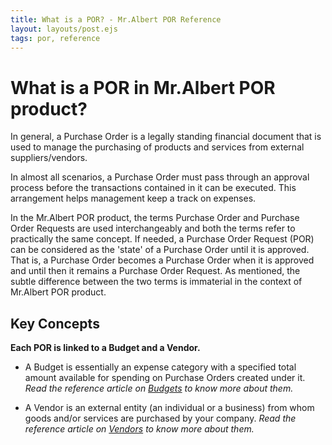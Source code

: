```yaml
---
title: What is a POR? - Mr.Albert POR Reference
layout: layouts/post.ejs
tags: por, reference
---
```

# What is a POR in Mr.Albert POR product?

In general, a Purchase Order is a legally standing financial document that is used to manage the purchasing of products and services from external suppliers/vendors.

In almost all scenarios, a Purchase Order must pass through an approval process before the transactions contained in it can be executed. This arrangement helps management keep a track on expenses.

In the Mr.Albert POR product, the terms Purchase Order and Purchase Order Requests are used interchangeably and both the terms refer to practically the same concept. If needed, a Purchase Order Request (POR) can be considered as the 'state' of a Purchase Order until it is approved. That is, a Purchase Order becomes a Purchase Order when it is approved and until then it remains a Purchase Order Request. As mentioned, the subtle difference between the two terms is immaterial in the context of Mr.Albert POR product.

## Key Concepts

**Each POR is linked to a Budget and a Vendor.**

* A Budget is essentially an expense category with a specified total amount available for spending on Purchase Orders created under it. 
*Read the reference article on [Budgets](/reference/budget/what-is-a-budget) to know more about them.*

* A Vendor is an external entity (an individual or a business) from whom goods and/or services are purchased by your company. 
*Read the reference article on [Vendors](/reference/vendor/what-is-a-vendor) to know more about them.*
